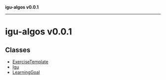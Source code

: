 **igu-algos v0.0.1**

***

# igu-algos v0.0.1

## Classes

- [ExerciseTemplate](classes/ExerciseTemplate.md)
- [Igu](classes/Igu.md)
- [LearningGoal](classes/LearningGoal.md)
